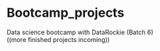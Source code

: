 # Bootcamp_projects
Data science bootcamp with DataRockie (Batch 6)\
((more finished projects incoming))

